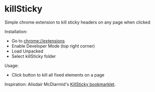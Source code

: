 # killSticky
Simple chrome extension to kill sticky headers on any page when clicked

Installation:
* Go to [chrome://extensions](chrome://extensions)
* Enable Developer Mode (top right corner)
* Load Unpacked
* Select killSticky folder

Usage:
* Click button to kill all fixed elements on a page

Inspiration:
Alisdair McDiarmid's [KillSticky bookmarklet](https://alisdair.mcdiarmid.org/kill-sticky-headers/).
